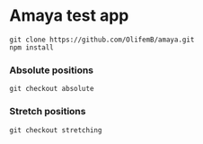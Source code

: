 #  Amaya test app
```
git clone https://github.com/OlifemB/amaya.git
npm install
```


### Absolute positions
```
git checkout absolute
```

### Stretch positions
```
git checkout stretching
```
